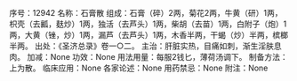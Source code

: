 序号：12942
名称：石膏散
组成：石膏（碎）2两，菊花2两，牛黄（研）1两，枳壳（去瓤，麸炒）1两，独活（去芦头）1两，柴胡（去苗）1两，白附子（炮）1两，大黄（锉，炒）1两，漏芦（去芦头）1两，木香半两，干蝎（炒）半两，槟榔半两。
出处：《圣济总录》卷一○二。
主治：肝脏实热，目痛如刺，渐生淫肤息肉。
加减：None
功效：None
用法用量：每服2钱匕，薄荷汤调下。
制备方法：上为散。
临床应用：None
各家论述：None
用药禁忌：None
附注：None
